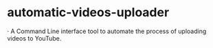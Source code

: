 ﻿# automatic-videos-uploader

· A Command Line interface tool to automate the process of uploading videos to YouTube.

